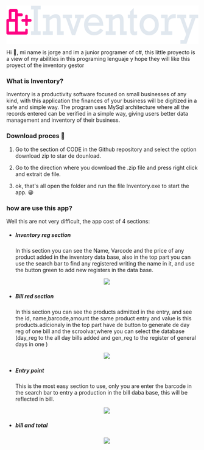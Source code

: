 <div style="display:flex">
  <img margin=50px src ="Logo_Inv_alt.png " height=100/>
</div>
<p>Hi 👋, mi name is jorge and im a junior programer of c#, this little proyecto is a view of my abilities in this programing lenguaje y hope they will like this proyect of the inventory gestor</p> 
<h3>What is Inventory?</h3>
<p>Inventory is a productivity software focused on small businesses of any kind, with this application the finances of your business will be digitized in a safe and simple way. The program uses MySql architecture where all the records entered can be verified in a simple way, giving users better data management and inventory of their business.</p>
<h3>Download proces 📎</h3>
<ol>
  <li>
    <p>Go to the section of CODE in the Github repository and select the option download zip to star de dounload.</p>
  </li>
  <li>
    <p>Go to the direction where you download the .zip file and press right click and extrait de file.</p>
  </li>
  <li>
    <p>ok, that's all open the folder and run the file Inventory.exe to start the app. 😀 </p>
  </li>
</ol>
<h3>how are  use this app?</h3>
<p>Well this are not very difficult, the app cost of 4 sections:</p>
<ul>
  <li>
    <h5>Inventory reg section</h5>
    <p>In this section you can see the Name, Varcode and the price of any product added in the inventory data base, also in the top part you can use the search bar to find         any registered writing the name in it, and use the button green to add new registers in the data base.</p>
    <div align="center">
       <img src='https://i.postimg.cc/mZFp9PnB/Screenshot-2022-12-18-234708.png' at='Reg section'/>
    </div>
  </li>
  <li>
    <h5>Bill red section</h5>
    <p>In this section you can see the products admitted in the entry, and see the id, name,barcode,amount the same product entry and value is this products.adicionaly in           the top part have de button to generate de day reg of one bill and the scroolvar,where you can select the database (day_reg to the all day bills added and gen_reg           to the register of general days in one )</p>
    <div align="center">
       <img src='https://i.postimg.cc/0NVTN3Hj/Screenshot-2022-12-19-092040.png' at='bill reg section'/>
    </div>
  </li>
  <li>
    <h5>Entry point</h5>
    <p>This is the most easy section to use, only you are enter the barcode in the search bar to entry a production in the bill daba base, this will be reflected in                bill.</p>
    <div align="center">
       <img src='https://i.postimg.cc/g0pzhfDK/Screenshot-2022-12-19-091240.png' at='bill reg section'/>
    </div>
  </li>
   <li>
    <h5>bill and total</h5>
    <p></p>
    <div align="center">
       <img src='https://i.postimg.cc/J73zr75z/Screenshot-2022-12-19-093651.png' at='bill reg section'/>
    </div>
  </li>
</ul>
